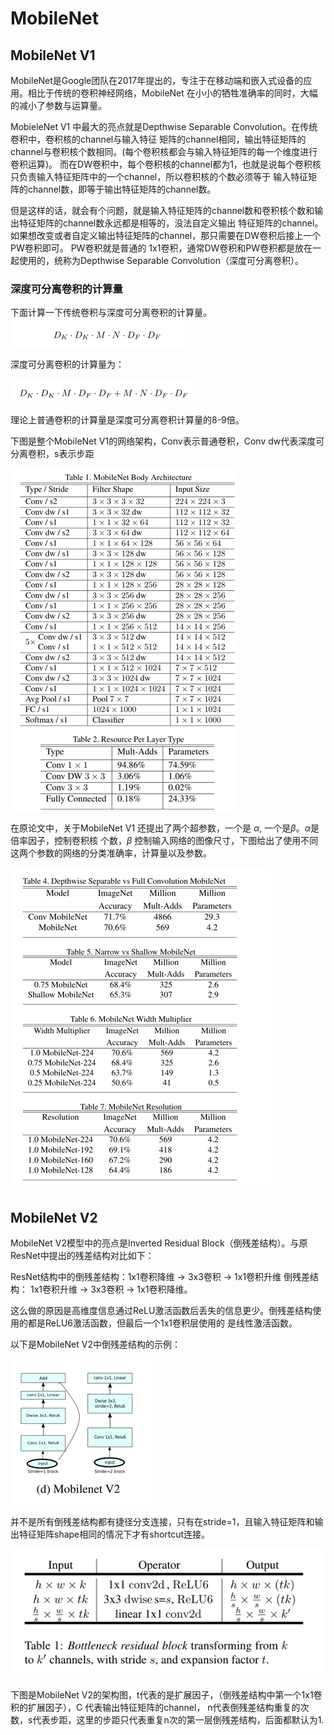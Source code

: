 # MobileNet 

## MobileNet V1 
MobileNet是Google团队在2017年提出的，专注于在移动端和嵌入式设备的应用。相比于传统的卷积神经网络，MobileNet
在小小的牺牲准确率的同时，大幅的减小了参数与运算量。 

MobieleNet V1 中最大的亮点就是Depthwise Separable Convolution。在传统卷积中，卷积核的channel与输入特征
矩阵的channel相同，输出特征矩阵的channel与卷积核个数相同。(每个卷积核都会与输入特征矩阵的每一个维度进行卷积运算)。
而在DW卷积中，每个卷积核的channel都为1，也就是说每个卷积核只负责输入特征矩阵中的一个channel，所以卷积核的个数必须等于
输入特征矩阵的channel数，即等于输出特征矩阵的channel数。 

但是这样的话，就会有个问题，就是输入特征矩阵的channel数和卷积核个数和输出特征矩阵的channel数永远都是相等的，没法自定义输出
特征矩阵的channel。如果想改变或者自定义输出特征矩阵的channel，那只需要在DW卷积后接上一个PW卷积即可。 PW卷积就是普通的
1x1卷积，通常DW卷积和PW卷积都是放在一起使用的，统称为Depthwise Separable Convolution（深度可分离卷积）。 

### 深度可分离卷积的计算量 
下面计算一下传统卷积与深度可分离卷积的计算量。 
![img.png](img.png) 

深度可分离卷积的计算量为：

![img_1.png](img_1.png) 

理论上普通卷积的计算量是深度可分离卷积计算量的8-9倍。 

下图是整个MobileNet V1的网络架构，Conv表示普通卷积，Conv dw代表深度可分离卷积，s表示步距

![img_2.png](img_2.png) 

在原论文中，关于MobileNet V1 还提出了两个超参数，一个是 $\alpha$, 一个是$\beta$。$\alpha$是倍率因子，控制卷积核
个数，$\beta$ 控制输入网络的图像尺寸，下图给出了使用不同这两个参数的网络的分类准确率，计算量以及参数。

![img_3.png](img_3.png) 

## MobileNet V2 
MobileNet V2模型中的亮点是Inverted Residual Block（倒残差结构）。与原ResNet中提出的残差结构对比如下：

ResNet结构中的倒残差结构：1x1卷积降维 -> 3x3卷积 -> 1x1卷积升维 
倒残差结构： 1x1卷积升维 -> 3x3卷积 -> 1x1卷积降维。

这么做的原因是高维度信息通过ReLU激活函数后丢失的信息更少。倒残差结构使用的都是ReLU6激活函数，但最后一个1x1卷积层使用的
是线性激活函数。 

以下是MobileNet V2中倒残差结构的示例：

![img_4.png](img_4.png) 

并不是所有倒残差结构都有捷径分支连接，只有在stride=1，且输入特征矩阵和输出特征矩阵shape相同的情况下才有shortcut连接。

![img_5.png](img_5.png) 

下图是MobileNet V2的架构图，t代表的是扩展因子，（倒残差结构中第一个1x1卷积的扩展因子），C 代表输出特征矩阵的channel，
n代表倒残差结构重复的次数，s代表步距，这里的步距只代表重复n次的第一层倒残差结构，后面都默认为1. 






